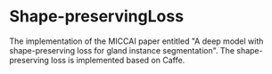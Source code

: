 # Shape-preservingLoss
The implementation of the MICCAI paper entitled "A deep model with shape-preserving loss for gland instance segmentation". The shape-preserving loss is implemented based on Caffe.
